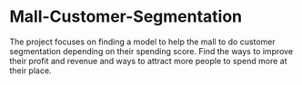 # Mall-Customer-Segmentation
The project focuses on finding a model to help the mall to do customer segmentation depending on their spending score. Find the ways to improve their profit and revenue and  ways to attract more people to spend more at their place.
